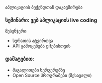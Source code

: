 

აპლიკაციის ბექენდთან დაკავშირება


### სემინარი: ვებ აპლიკაციის live coding
მესენჯერი
- სურათის ატვირთვა
- API გამოყენება gifებისთვის



### დამატებით:
- მაგალითები სერვერებზე
- Open Source პროგრამები (შესავალი)

